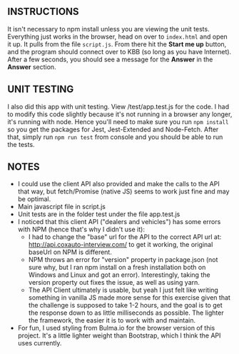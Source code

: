 ## INSTRUCTIONS

It isn't necessary to npm install unless you are viewing the unit tests.  Everything just works in the browser, head on over to `index.html` and open it up.  It pulls from the file `script.js`.  From there hit the **Start me up** button, and the program should connect over to KBB (so long as you have Internet).  After a few seconds, you should see a message for the **Answer** in the **Answer** section.

## UNIT TESTING

I also did this app with unit testing.  View /test/app.test.js for the code.  I had to modify this code slightly because it's not running in a browser any longer, it's running with node.  Hence you'll need to make sure you run `npm install` so you get the packages for Jest, Jest-Extended and Node-Fetch.  After that, simply run `npm run test` from console and you should be able to run the tests.

## NOTES
- I could use the client API also provided and make the calls to the API that way, but fetch/Promise (native JS) seems to work just fine and may be optimal.  
- Main javascript file in script.js
- Unit tests are in the folder test under the file app.test.js
- I noticed that this client API ("dealers and vehicles") has some errors with NPM (hence that's why I didn't use it):
  - I had to change the "base" url for the API to the correct API url at:  http://api.coxauto-interview.com/ to get it working, the original baseUrl on NPM is different.
  - NPM throws an error for "version" property in package.json (not sure why, but I ran npm install on a fresh installation both on Windows and Linux and got an error).  Interestingly, taking the version property out fixes the issue, as well as using yarn.
  - The API Client ultimately is usable, but yeah I just felt like writing something in vanilla JS made more sense for this exercise given that the challenge is supposed to take 1-2 hours, and the goal is to get the response down to as little milliseconds as possible. The lighter the framework, the easier it is to work with and maintain.
- For fun, I used styling from Bulma.io for the browser version of this project.  It's a little lighter weight than Bootstrap, which I think the API uses currently.
